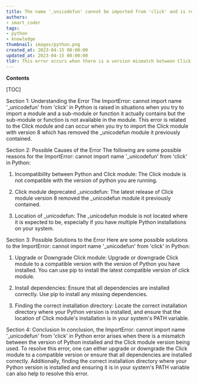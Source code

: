 ```yaml
---
title: The name '_unicodefun' cannot be imported from 'click' and is resulting in an importerror
authors:
- smart_coder
tags:
- python
- knowledge
thumbnail: images/python.png
created_at: 2023-04-15 00:00:00
updated_at: 2023-04-15 00:00:00
tldr: This error occurs when there is a version mismatch between Click and your Python installation.
---
```


**Contents**

[TOC]

Section 1: Understanding the Error
The ImportError: cannot import name '_unicodefun' from 'click' in Python is raised in situations when you try to import a module and a sub-module or function it actually contains but the sub-module or function is not available in the module. This error is related to the Click module and can occur when you try to import the Click module with version 8 which has removed the _unicodefun module it previously contained.

Section 2: Possible Causes of the Error
The following are some possible reasons for the ImportError: cannot import name '_unicodefun' from 'click' in Python:

1. Incompatibility between Python and Click module: The Click module is not compatible with the version of python you are running. 

2. Click module deprecated _unicodefun:  The latest release of Click module version 8 removed the _unicodefun module it previously contained. 

3. Location of _unicodefun: The _unicodefun module is not located where it is expected to be, especially if you have multiple Python installations on your system.

Section 3: Possible Solutions to the Error
Here are some possible solutions to the ImportError: cannot import name '_unicodefun' from 'click' in Python:

1. Upgrade or Downgrade Click module: Upgrade or downgrade Click module to a compatible version with the version of Python you have installed. You can use pip to install the latest compatible version of click module.

2. Install dependencies: Ensure that all dependencies are installed correctly. Use pip to install any missing dependencies. 

3. Finding the correct installation directory: Locate the correct installation directory where your Python version is installed, and ensure that the location of Click module's installation is in your system's PATH variable.

Section 4: Conclusion
In conclusion, the ImportError: cannot import name '_unicodefun' from 'click' in Python error arises when there is a mismatch between the version of Python installed and the Click module version being used. To resolve this error, one can either upgrade or downgrade the Click module to a compatible version or ensure that all dependencies are installed correctly. Additionally, finding the correct installation directory where your Python version is installed and ensuring it is in your system's PATH variable can also help to resolve this error.
